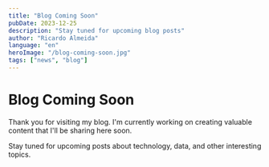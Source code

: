 ```yaml
---
title: "Blog Coming Soon"
pubDate: 2023-12-25
description: "Stay tuned for upcoming blog posts"
author: "Ricardo Almeida"
language: "en"
heroImage: "/blog-coming-soon.jpg"
tags: ["news", "blog"]
---
```


# Blog Coming Soon

Thank you for visiting my blog. I'm currently working on creating valuable content that I'll be sharing here soon.

Stay tuned for upcoming posts about technology, data, and other interesting topics. 